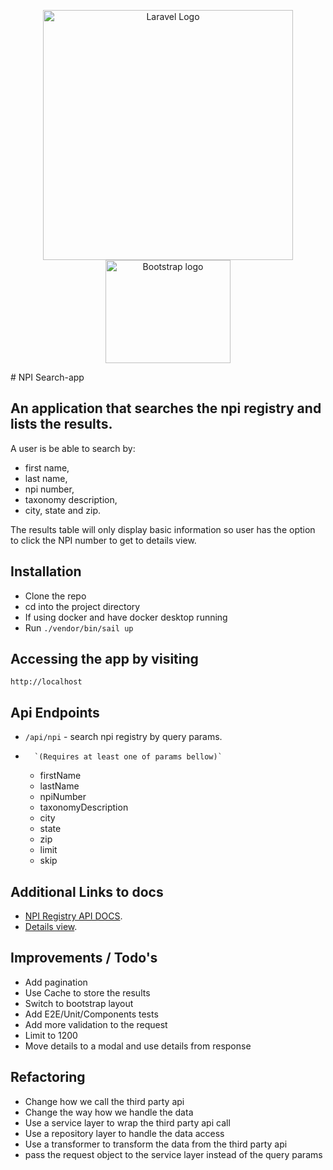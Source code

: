 <p align="center"><a href="https://laravel.com" target="_blank"><img src="https://raw.githubusercontent.com/laravel/art/master/logo-lockup/5%20SVG/2%20CMYK/1%20Full%20Color/laravel-logolockup-cmyk-red.svg" width="400" alt="Laravel Logo"></a>
<a href="https://getbootstrap.com/">
    <img src="https://getbootstrap.com/docs/5.3/assets/brand/bootstrap-logo-shadow.png" alt="Bootstrap logo" width="200" height="165">
  </a>
</p>
# NPI Search-app

## An application that searches the npi registry and lists the results.

A user is be able to search by:

-   first name,
-   last name,
-   npi number,
-   taxonomy description,
-   city, state and zip.

The results table will only display basic information so user has the option to click the NPI number to get to details view.

## Installation

-   Clone the repo
-   cd into the project directory
-   If using docker and have docker desktop running
-   Run `./vendor/bin/sail up`

## Accessing the app by visiting

`http://localhost`

## Api Endpoints

-   `/api/npi` - search npi registry by query params.
-       `(Requires at least one of params bellow)`
    -   firstName
    -   lastName
    -   npiNumber
    -   taxonomyDescription
    -   city
    -   state
    -   zip
    -   limit
    -   skip

## Additional Links to docs

-   [NPI Registry API DOCS](https://npiregistry.cms.hhs.gov/api-page).
-   [Details view](https://npiregistry.cms.hhs.gov/provider-view/{npi}).

## Improvements / Todo's

-   Add pagination
-   Use Cache to store the results
-   Switch to bootstrap layout
-   Add E2E/Unit/Components tests
-   Add more validation to the request
-   Limit to 1200
-   Move details to a modal and use details from response

## Refactoring

-   Change how we call the third party api
-   Change the way how we handle the data
-   Use a service layer to wrap the third party api call
-   Use a repository layer to handle the data access
-   Use a transformer to transform the data from the third party api
-   pass the request object to the service layer instead of the query params
